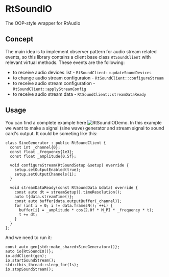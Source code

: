 # RtSoundIO
The OOP-style wrapper for RtAudio

## Concept
The main idea is to implement observer pattern for audio stream related events, so this library contains a client base class `RtSoundClient` with relevant virtual methods. These events are the following:
- to receive audio devices list - `RtSoundClient::updateSoundDevices`
- to change audio stream configuraion - `RtSoundClient::configureStream`
- to receive audio stream configuration - `RtSoundClient::applyStreamConfig`
- to receive audio stream data - `RtSoundClient::streamDataReady`

## Usage
You can find a complete example here  ![RtSoundIODemo](https://github.com/gorbatschow/RtSoundIODemo).
In this example we want to make a signal (sine wave) generator and stream signal to sound card's output.
It could be someting like this:

```
class SineGenerator : public RtSoundClient {
  const int _channel{0};
  const float _frequency{1e3};
  const float _amplitude{0.5f};

  void configureStream(RtSoundSetup &setup) override {
    setup.setOutputEnabled(true);
    setup.setOutputChannels(1);
  }

  void streamDataReady(const RtSoundData &data) override {
    const auto dt = streamSetup().timeResolution();
    auto t{data.streamTime()};
    const auto buffer{data.outputBuffer(_channel)};
    for (int i = 0; i != data.framesN(); ++i) {
      buffer[i] = _amplitude * cos(2.0f * M_PI * _frequency * t);
      t += dt;
    }
  }
};
```
And we need to run it:
```
const auto gen{std::make_shared<SineGenerator>()};
auto io{RtSoundIO()};
io.addClient(gen);
io.startSoundStream();
std::this_thread::sleep_for(1s);
io.stopSoundStream();
```



